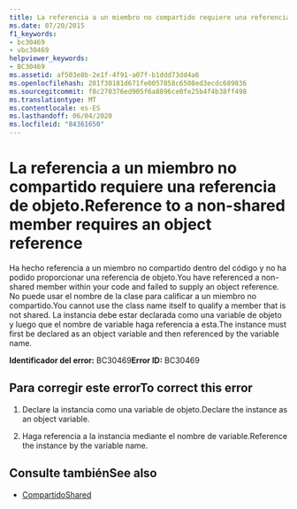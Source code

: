 ```yaml
---
title: La referencia a un miembro no compartido requiere una referencia de objeto.
ms.date: 07/20/2015
f1_keywords:
- bc30469
- vbc30469
helpviewer_keywords:
- BC30469
ms.assetid: af503e8b-2e1f-4f91-a07f-b1ddd73dd4a6
ms.openlocfilehash: 201f30181d671fe0057858c6508ed3ecdc689836
ms.sourcegitcommit: f8c270376ed905f6a8896ce0fe25b4f4b38ff498
ms.translationtype: MT
ms.contentlocale: es-ES
ms.lasthandoff: 06/04/2020
ms.locfileid: "84361650"
---
```

# <a name="reference-to-a-non-shared-member-requires-an-object-reference"></a><span data-ttu-id="c607b-102">La referencia a un miembro no compartido requiere una referencia de objeto.</span><span class="sxs-lookup"><span data-stu-id="c607b-102">Reference to a non-shared member requires an object reference</span></span>
<span data-ttu-id="c607b-103">Ha hecho referencia a un miembro no compartido dentro del código y no ha podido proporcionar una referencia de objeto.</span><span class="sxs-lookup"><span data-stu-id="c607b-103">You have referenced a non-shared member within your code and failed to supply an object reference.</span></span> <span data-ttu-id="c607b-104">No puede usar el nombre de la clase para calificar a un miembro no compartido.</span><span class="sxs-lookup"><span data-stu-id="c607b-104">You cannot use the class name itself to qualify a member that is not shared.</span></span> <span data-ttu-id="c607b-105">La instancia debe estar declarada como una variable de objeto y luego que el nombre de variable haga referencia a esta.</span><span class="sxs-lookup"><span data-stu-id="c607b-105">The instance must first be declared as an object variable and then referenced by the variable name.</span></span>  
  
 <span data-ttu-id="c607b-106">**Identificador del error:** BC30469</span><span class="sxs-lookup"><span data-stu-id="c607b-106">**Error ID:** BC30469</span></span>  
  
## <a name="to-correct-this-error"></a><span data-ttu-id="c607b-107">Para corregir este error</span><span class="sxs-lookup"><span data-stu-id="c607b-107">To correct this error</span></span>  
  
1. <span data-ttu-id="c607b-108">Declare la instancia como una variable de objeto.</span><span class="sxs-lookup"><span data-stu-id="c607b-108">Declare the instance as an object variable.</span></span>  
  
2. <span data-ttu-id="c607b-109">Haga referencia a la instancia mediante el nombre de variable.</span><span class="sxs-lookup"><span data-stu-id="c607b-109">Reference the instance by the variable name.</span></span>  
  
## <a name="see-also"></a><span data-ttu-id="c607b-110">Consulte también</span><span class="sxs-lookup"><span data-stu-id="c607b-110">See also</span></span>

- [<span data-ttu-id="c607b-111">Compartido</span><span class="sxs-lookup"><span data-stu-id="c607b-111">Shared</span></span>](../language-reference/modifiers/shared.md)
